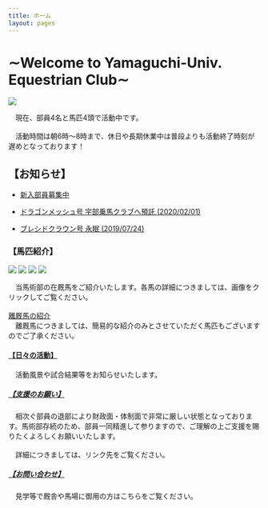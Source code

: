 ```yaml
---
title: ホーム
layout: pages
---
```


# ∼Welcome to Yamaguchi-Univ. Equestrian Club∼
![](img/IMG-3079.JPG)

　現在、部員4名と馬匹4頭で活動中です。
<br><br>
　活動時間は朝6時～8時まで、休日や長期休業中は普段よりも活動終了時刻が遅めとなっております！

## 【お知らせ】

- [新入部員募集中](部員募集.html)

- [ドラゴンメッシュ号 宇部乗馬クラブへ預託 (2020/02/01)](メッシュ.html)

- [ブレシドクラウン号 永眠 (2019/07/24)](ブレ.html)


 
### 【馬匹紹介】
<a href="モエレトレジャー.html">![](img/IMG_7799.JPG)</a>
<a href="アナバティック.html">![](img/ana.jpg)</a>
<a href="シマカゼ.html">![](img/IMG_7879.JPG)</a>
<a href="ドラゴンメッシュ.html">![](img/IMG_7575.JPG)</a>

　当馬術部の在厩馬をご紹介いたします。各馬の詳細につきましては、画像をクリックしてご覧ください。
<br><br>
[離厩馬の紹介](離.html)<br>
　離厩馬につきましては、簡易的な紹介のみとさせていただく馬匹もございますのでご了承ください。


#### [【日々の活動】](Daily.html)
　活動風景や試合結果等をお知らせいたします。

##### [【支援のお願い】](寄付のお願い.html)
　相次ぐ部員の退部により財政面・体制面で非常に厳しい状態となっております。馬術部存続のため、部員一同精進して参りますので、ご理解の上ご支援を賜りたくよろしくお願いいたします。
<br><br> 
　詳細につきましては、リンク先をご覧ください。

##### [【お問い合わせ】](問い合わせ.html)
　見学等で厩舎や馬場に御用の方はこちらをご覧ください。
<br><br><br>


